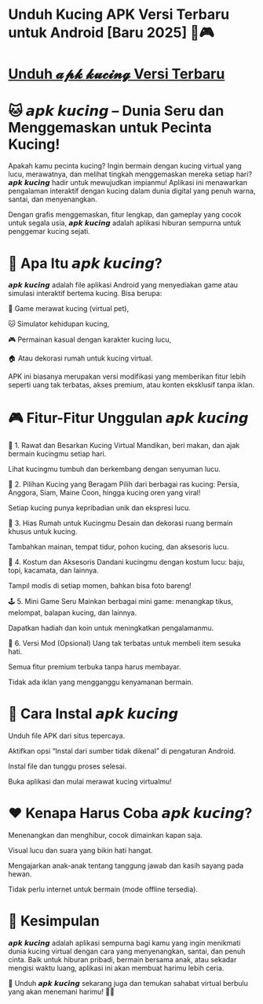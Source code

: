 # Unduh Kucing APK Versi Terbaru untuk Android [Baru 2025] 📲🎮

# [Unduh 𝓪𝓹𝓴 𝓴𝓾𝓬𝓲𝓷𝓰 Versi Terbaru ](https://modhello.net/nekopoi.html)

# 🐱 𝙖𝙥𝙠 𝙠𝙪𝙘𝙞𝙣𝙜 – Dunia Seru dan Menggemaskan untuk Pecinta Kucing!
Apakah kamu pecinta kucing? Ingin bermain dengan kucing virtual yang lucu, merawatnya, dan melihat tingkah menggemaskan mereka setiap hari? 𝙖𝙥𝙠 𝙠𝙪𝙘𝙞𝙣𝙜 hadir untuk mewujudkan impianmu! Aplikasi ini menawarkan pengalaman interaktif dengan kucing dalam dunia digital yang penuh warna, santai, dan menyenangkan.

Dengan grafis menggemaskan, fitur lengkap, dan gameplay yang cocok untuk segala usia, 𝙖𝙥𝙠 𝙠𝙪𝙘𝙞𝙣𝙜 adalah aplikasi hiburan sempurna untuk penggemar kucing sejati.

# 🌟 Apa Itu 𝙖𝙥𝙠 𝙠𝙪𝙘𝙞𝙣𝙜?
𝙖𝙥𝙠 𝙠𝙪𝙘𝙞𝙣𝙜 adalah file aplikasi Android yang menyediakan game atau simulasi interaktif bertema kucing. Bisa berupa:

🐾 Game merawat kucing (virtual pet),

🐱 Simulator kehidupan kucing,

🎮 Permainan kasual dengan karakter kucing lucu,

🏠 Atau dekorasi rumah untuk kucing virtual.

APK ini biasanya merupakan versi modifikasi yang memberikan fitur lebih seperti uang tak terbatas, akses premium, atau konten eksklusif tanpa iklan.

# 🎮 Fitur-Fitur Unggulan 𝙖𝙥𝙠 𝙠𝙪𝙘𝙞𝙣𝙜
🍼 1. Rawat dan Besarkan Kucing Virtual
Mandikan, beri makan, dan ajak bermain kucingmu setiap hari.

Lihat kucingmu tumbuh dan berkembang dengan senyuman lucu.

🧸 2. Pilihan Kucing yang Beragam
Pilih dari berbagai ras kucing: Persia, Anggora, Siam, Maine Coon, hingga kucing oren yang viral!

Setiap kucing punya kepribadian unik dan ekspresi lucu.

🏡 3. Hias Rumah untuk Kucingmu
Desain dan dekorasi ruang bermain khusus untuk kucing.

Tambahkan mainan, tempat tidur, pohon kucing, dan aksesoris lucu.

👗 4. Kostum dan Aksesoris
Dandani kucingmu dengan kostum lucu: baju, topi, kacamata, dan lainnya.

Tampil modis di setiap momen, bahkan bisa foto bareng!

🕹️ 5. Mini Game Seru
Mainkan berbagai mini game: menangkap tikus, melompat, balapan kucing, dan lainnya.

Dapatkan hadiah dan koin untuk meningkatkan pengalamanmu.

💸 6. Versi Mod (Opsional)
Uang tak terbatas untuk membeli item sesuka hati.

Semua fitur premium terbuka tanpa harus membayar.

Tidak ada iklan yang mengganggu kenyamanan bermain.

# 📱 Cara Instal 𝙖𝙥𝙠 𝙠𝙪𝙘𝙞𝙣𝙜
Unduh file APK dari situs tepercaya.

Aktifkan opsi “Instal dari sumber tidak dikenal” di pengaturan Android.

Instal file dan tunggu proses selesai.

Buka aplikasi dan mulai merawat kucing virtualmu!

# ❤️ Kenapa Harus Coba 𝙖𝙥𝙠 𝙠𝙪𝙘𝙞𝙣𝙜?
Menenangkan dan menghibur, cocok dimainkan kapan saja.

Visual lucu dan suara yang bikin hati hangat.

Mengajarkan anak-anak tentang tanggung jawab dan kasih sayang pada hewan.

Tidak perlu internet untuk bermain (mode offline tersedia).

# 📝 Kesimpulan
𝙖𝙥𝙠 𝙠𝙪𝙘𝙞𝙣𝙜 adalah aplikasi sempurna bagi kamu yang ingin menikmati dunia kucing virtual dengan cara yang menyenangkan, santai, dan penuh cinta. Baik untuk hiburan pribadi, bermain bersama anak, atau sekadar mengisi waktu luang, aplikasi ini akan membuat harimu lebih ceria.

🎉 Unduh 𝙖𝙥𝙠 𝙠𝙪𝙘𝙞𝙣𝙜 sekarang juga dan temukan sahabat virtual berbulu yang akan menemani harimu! 🐾💖
